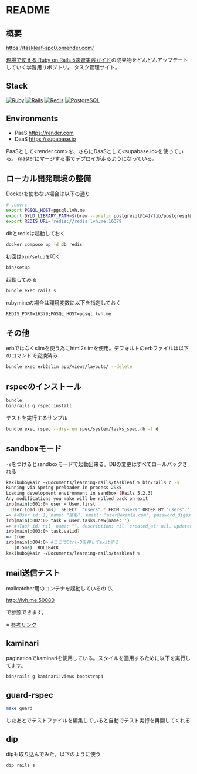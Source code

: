 # README

## 概要

<https://taskleaf-spc0.onrender.com/>

[現場で使える Ruby on Rails 5速習実践ガイド](https://book.mynavi.jp/ec/products/detail/id=93905)の成果物をどんどんアップデートしていく学習用リポジトリ。
タスク管理サイト。

## Stack

[![Ruby](https://img.shields.io/badge/ruby-3.3.3-blue.svg)](https://www.ruby-lang.org/)
[![Rails](https://img.shields.io/badge/rails-7.1.1-blue.svg)](https://rubyonrails.org/)
[![Redis](https://img.shields.io/badge/redis-7.2.1-blue.svg)](https://github.com/docker-library/redis)
[![PostgreSQL](https://img.shields.io/badge/postgresql-16.2-blue.svg)](https://www.postgresql.org)

## Environments

- PaaS <https://render.com>
- DaaS <https://supabase.io>

PaaSとして<render.com>を、さらにDaaSとして<supabase.io>を使っている。
masterにマージする事でデプロイが走るようになっている。

## ローカル開発環境の整備

Dockerを使わない場合は以下の通り

```bash
# .envrc
export PGSQL_HOST=pgsql.lvh.me
export DYLD_LIBRARY_PATH=$(brew --prefix postgresql@14)/lib/postgresql@14
export REDIS_URL='redis://redis.lvh.me:16379'
```

dbとredisは起動しておく

```bash
docker compose up -d db redis
```

初回は`bin/setup`を叩く

```bash
bin/setup
```

起動してみる

```bash
bundle exec rails s
```

rubymineの場合は環境変数に以下を指定しておく

```plain
REDIS_PORT=16379;PGSQL_HOST=pgsql.lvh.me
```

## その他

erbではなくslimを使う為にhtml2slimを使用。デフォルトのerbファイルは以下のコマンドで変換済み

```bash
bundle exec erb2slim app/views/layouts/ --delete
```

## rspecのインストール

```bash
bundle
bin/rails g rspec:install
```

テストを実行するサンプル

```bash
bundle exec rspec --dry-run spec/system/tasks_spec.rb -f d
```

## sandboxモード

`-s`をつけるとsandboxモードで起動出来る。DBの変更はすべてロールバックされる

```bash
kakikubo@kair ~/Documents/learning-rails/taskleaf % bin/rails c -s
Running via Spring preloader in process 2985
Loading development environment in sandbox (Rails 5.2.3)
Any modifications you make will be rolled back on exit
irb(main):001:0> user = User.first
  User Load (0.5ms)  SELECT  "users".* FROM "users" ORDER BY "users"."id" ASC LIMIT $1  [["LIMIT", 1]]
=> #<User id: 1, name: "匿名", email: "user@examle.com", password_digest: "digest", created_at: "2019-06-09 11:17:56", updated_at: "2019-06-09 11:17:56", admin: false>
irb(main):002:0> task = user.tasks.new(name:'')
=> #<Task id: nil, name: "", description: nil, created_at: nil, updated_at: nil, user_id: 1>
irb(main):003:0> task.valid?
=> true
irb(main):004:0> #ここでCtrl-Dを押してexitする
   (0.5ms)  ROLLBACK
kakikubo@kair ~/Documents/learning-rails/taskleaf %
```

## mail送信テスト

mailcatcher用のコンテナを起動しているので、

<http://lvh.me:50080>

で参照できます。

※ [参考リンク](https://qiita.com/pocari/items/de0436c39ffc65647cf0)

## kaminari

paginationでkaminariを使用している。スタイルを適用するために以下を実行してます。

```bash
bin/rails g kaminari:views bootstrap4
```

## guard-rspec

```bash
make guard
```

したあとでテストファイルを編集していると自動でテスト実行を再開してくれる

## dip

dipも取り込んでみた。以下のように使う

```bash
dip rails s
```
